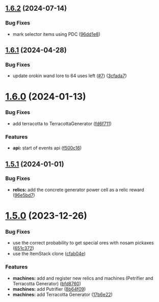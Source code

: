 ## [1.6.2](https://github.com/VoperAD/SlimeFrame/compare/v1.6.1...v1.6.2) (2024-07-14)


### Bug Fixes

* mark selector items using PDC ([96dd1e8](https://github.com/VoperAD/SlimeFrame/commit/96dd1e88d135a3516b76a79100aeec3114351032))



## [1.6.1](https://github.com/VoperAD/SlimeFrame/compare/v1.6.0...v1.6.1) (2024-04-28)


### Bug Fixes

* update orokin wand lore to 64 uses left ([#7](https://github.com/VoperAD/SlimeFrame/issues/7)) ([3cfada7](https://github.com/VoperAD/SlimeFrame/commit/3cfada78f312025cf8b1092fa54a843109c54674))



# [1.6.0](https://github.com/VoperAD/SlimeFrame/compare/v1.5.1...v1.6.0) (2024-01-13)


### Bug Fixes

* add terracotta to TerracottaGenerator ([fd6f711](https://github.com/VoperAD/SlimeFrame/commit/fd6f711e0b4307f4a4bc7e58339178f19eb817e9))


### Features

* **api:** start of events api ([f500c16](https://github.com/VoperAD/SlimeFrame/commit/f500c168a74c382d149f259538580078e98958fb))



## [1.5.1](https://github.com/VoperAD/SlimeFrame/compare/v1.5.0...v1.5.1) (2024-01-01)


### Bug Fixes

* **relics:** add the concrete generator power cell as a relic reward ([96e5bd7](https://github.com/VoperAD/SlimeFrame/commit/96e5bd7c525979d74c7f316af87b383e9e94e57a))



# [1.5.0](https://github.com/VoperAD/SlimeFrame/compare/v1.4.2...v1.5.0) (2023-12-26)


### Bug Fixes

* use the correct probability to get special ores with nosam pickaxes ([651c372](https://github.com/VoperAD/SlimeFrame/commit/651c372eb71a25840eaa06597be5505927b0d350))
* use the ItemStack clone ([cfab04e](https://github.com/VoperAD/SlimeFrame/commit/cfab04e3641688d21b12a528c6382a01fc4ab6ee))


### Features

* **machines:** add and register new relics and machines (Petrifier and Terracotta Generator) ([bfd8760](https://github.com/VoperAD/SlimeFrame/commit/bfd8760a70e8f0644376f824f779ed8b44fbc872))
* **machines:** add Putrifier ([8b64f09](https://github.com/VoperAD/SlimeFrame/commit/8b64f09c5aff0490e352e347dcdd67753cfb0124))
* **machines:** add Terracotta Generator ([17b6e22](https://github.com/VoperAD/SlimeFrame/commit/17b6e228d31bd752c5fbfb14ad0c64a2ec4a678a))



